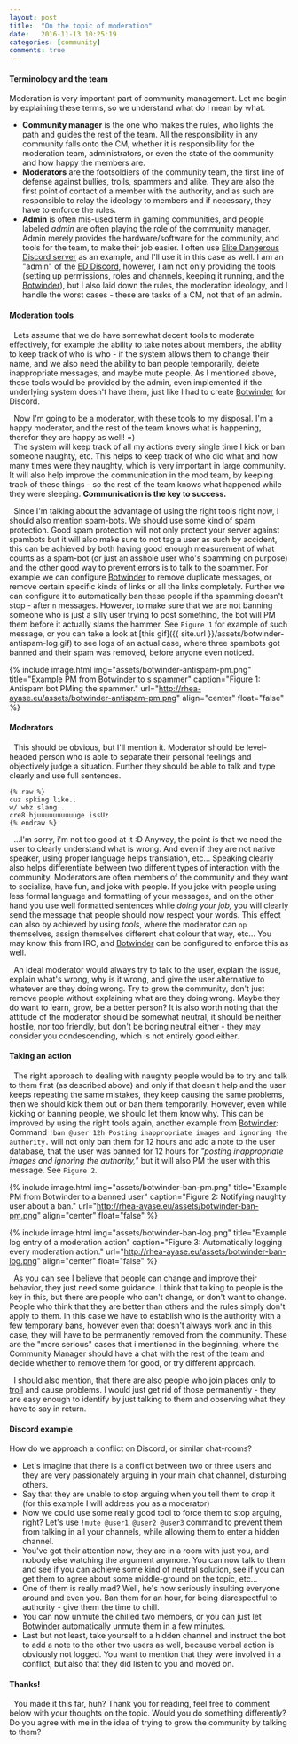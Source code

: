 ```yaml
---
layout: post
title:  "On the topic of moderation"
date:   2016-11-13 10:25:19
categories: [community]
comments: true
---
```

#### Terminology and the team

Moderation is very important part of community management. Let me begin by explaining these terms, so we understand what do I mean by what.

* **Community manager** is the one who makes the rules, who lights the path and guides the rest of the team. All the responsibility in any community falls onto the CM, whether it is responsibility for the moderation team, administrators, or even the state of the community and how happy the members are.
* **Moderators** are the footsoldiers of the community team, the first line of defense against bullies, trolls, spammers and alike. They are also the first point of contact of a member with the authority, and as such are responsible to relay the ideology to members and if necessary, they have to enforce the rules.
* **Admin** is often mis-used term in gaming communities, and people labeled _admin_ are often playing the role of the community manager. Admin merely provides the hardware/software for the community, and tools for the team, to make their job easier. I often use [Elite Dangerous Discord server](https://discord.gg/elite) as an example, and I'll use it in this case as well. I am an "admin" of the [ED Discord](https://discord.gg/elite), however, I am not only providing the tools (setting up permissions, roles and channels, keeping it running, and the [Botwinder](http://botwinder.info)), but I also laid down the rules, the moderation ideology, and I handle the worst cases - these are tasks of a CM, not that of an admin.

<!--more-->

#### Moderation tools

 &nbsp; Lets assume that we do have somewhat decent tools to moderate effectively, for example the ability to take notes about members, the ability to keep track of who is who - if the system allows them to change their name, and we also need the ability to ban people temporarily, delete inappropriate messages, and maybe mute people. As I mentioned above, these tools would be provided by the admin, even implemented if the underlying system doesn't have them, just like I had to create [Botwinder](http://botwinder.info) for Discord.

 &nbsp; Now I'm going to be a moderator, with these tools to my disposal. I'm a happy moderator, and the rest of the team knows what is happening, therefor they are happy as well! =)
<br /> &nbsp; The system will keep track of all my actions every single time I kick or ban someone naughty, etc. This helps to keep track of who did what and how many times were they naughty, which is very important in large community. It will also help improve the communication in the mod team, by keeping track of these things - so the rest of the team knows what happened while they were sleeping. **Communication is the key to success.**

 &nbsp; Since I'm talking about the advantage of using the right tools right now, I should also mention spam-bots. We should use some kind of spam protection. Good spam protection will not only protect your server against spambots but it will also make sure to not tag a user as such by accident, this can be achieved by both having good enough measurement of what counts as a spam-bot (or just an asshole user who's spamming on purpose) and the other good way to prevent errors is to talk to the spammer. For example we can configure [Botwinder](http://botwinder.info) to remove duplicate messages, or remove certain specific kinds of links or all the links completely. Further we can configure it to automatically ban these people if tha spamming doesn't stop - after `n` messages. However, to make sure that we are not banning someone who is just a silly user trying to post something, the bot will PM them before it actually slams the hammer. See `Figure 1` for example of such message, or you can take a look at [this gif]({{ site.url }}/assets/botwinder-antispam-log.gif) to see logs of an actual case, where three spambots got banned and their spam was removed, before anyone even noticed.

{% include image.html
  img="assets/botwinder-antispam-pm.png"
  title="Example PM from Botwinder to s spammer"
  caption="Figure 1: Antispam bot PMing the spammer."
  url="http://rhea-ayase.eu/assets/botwinder-antispam-pm.png"
  align="center"
  float="false"
%}

#### Moderators

 &nbsp; This should be obvious, but I'll mention it. Moderator should be level-headed person who is able to separate their personal feelings and objectively judge a situation. Further they should be able to talk and type clearly and use full sentences.

    {% raw %}
    cuz spking like..
    w/ wbz slang..
    cre8 hjuuuuuuuuuuge issUz
    {% endraw %}

 &nbsp; ...I'm sorry, i'm not too good at it :D Anyway, the point is that we need the user to clearly understand what is wrong. And even if they are not native speaker, using proper language helps translation, etc... Speaking clearly also helps differentiate between two different types of interaction with the community. Moderators are often members of the community and they want to socialize, have fun, and joke with people. If you joke with people using less formal language and formatting of your messages, and on the other hand you use well formatted sentences while _doing your job,_ you will clearly send the message that people should now respect your words. This effect can also by achieved by using _tools_, where the moderator can `op` themselves, assign themselves different chat colour that way, etc... You may know this from IRC, and [Botwinder](http://botwinder.info) can be configured to enforce this as well.

 &nbsp; An Ideal moderator would always try to talk to the user, explain the issue, explain what's wrong, why is it wrong, and give the user alternative to whatever are they doing wrong. Try to grow the community, don't just remove people without explaining what are they doing wrong. Maybe they do want to learn, grow, be a better person? It is also worth noting that the attitude of the moderator should be somewhat neutral, it should be neither hostile, nor too friendly, but don't be boring neutral either - they may consider you condescending, which is not entirely good either.

#### Taking an action

 &nbsp; The right approach to dealing with naughty people would be to try and talk to them first (as described above) and only if that doesn't help and the user keeps repeating the same mistakes, they keep causing the same problems, then we should kick them out or ban them temporarily. However, even while kicking or banning people, we should let them know why. This can be improved by using the right tools again, another example from [Botwinder](http://botwinder.info):
<br /> Command `!ban @user 12h Posting inappropriate images and ignoring the authority.` will not only ban them for 12 hours and add a note to the user database, that the user was banned for 12 hours for _"posting inappropriate images and ignoring the authority,"_ but it will also PM the user with this message. See `Figure 2`.

{% include image.html
  img="assets/botwinder-ban-pm.png"
  title="Example PM from Botwinder to a banned user"
  caption="Figure 2: Notifying naughty user about a ban."
  url="http://rhea-ayase.eu/assets/botwinder-ban-pm.png"
  align="center"
  float="false"
%}

{% include image.html
  img="assets/botwinder-ban-log.png"
  title="Example log entry of a moderation action"
  caption="Figure 3: Automatically logging every moderation action."
  url="http://rhea-ayase.eu/assets/botwinder-ban-log.png"
  align="center"
  float="false"
%}

 &nbsp; As you can see I believe that people can change and improve their behavior, they just need some guidance. I think that talking to people is the key in this, but there are people who can't change, or don't want to change. People who think that they are better than others and the rules simply don't apply to them. In this case we have to establish who is the authority with a few temporary bans, however even that doesn't always work and in this case, they will have to be permanently removed from the community. These are the "more serious" cases that i mentioned in the beginning, where the Community Manager should have a chat with the rest of the team and decide whether to remove them for good, or try different approach.

 &nbsp; I should also mention, that there are also people who join places only to [troll](http://www.urbandictionary.com/define.php?term=trolling) and cause problems. I would just get rid of those permanently - they are easy enough to identify by just talking to them and observing what they have to say in return.

#### Discord example

How do we approach a conflict on Discord, or similar chat-rooms?

* Let's imagine that there is a conflict between two or three users and they are very passionately arguing in your main chat channel, disturbing others.
* Say that they are unable to stop arguing when you tell them to drop it (for this example I will address you as a moderator)
* Now we could use some really good tool to force them to stop arguing, right? Let's use `!mute @user1 @user2 @user3` command to prevent them from talking in all your channels, while allowing them to enter a hidden channel.
* You've got their attention now, they are in a room with just you, and nobody else watching the argument anymore. You can now talk to them and see if you can achieve some kind of neutral solution, see if you can get them to agree about some middle-ground on the topic, etc...
* One of them is really mad? Well, he's now seriously insulting everyone around and even you. Ban them for an hour, for being disrespectful to authority - give them the time to chill.
* You can now unmute the chilled two members, or you can just let [Botwinder](http://botwinder.info) automatically unmute them in a few minutes.
* Last but not least, take yourself to a hidden channel and instruct the bot to add a note to the other two users as well, because verbal action is obviously not logged. You want to mention that they were involved in a conflict, but also that they did listen to you and moved on.

#### Thanks!

 &nbsp; You made it this far, huh? Thank you for reading, feel free to comment below with your thoughts on the topic. Would you do something differently? Do you agree with me in the idea of trying to grow the community by talking to them?
